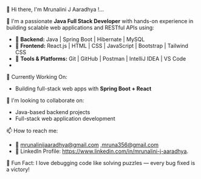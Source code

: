 👋 Hi there, I'm Mrunalini J Aaradhya !...

🚀 I'm a passionate **Java Full Stack Developer** with hands-on experience in building scalable web applications and RESTful APIs using:
- 🔹 **Backend:** Java | Spring Boot | Hibernate | MySQL
- 🔹 **Frontend:** React.js | HTML | CSS | JavaScript | Bootstrap | Tailwind CSS
- 🔹 **Tools & Platforms:** Git | GitHub | Postman | IntelliJ IDEA | VS Code
- 
🌱 Currently Working On:
- Building full-stack web apps with **Spring Boot + React**

 🤝 I'm looking to collaborate on:
- Java-based backend projects
- Full-stack web application development

📫 How to reach me:
- 📧 mrunalinijaaradhya@gmail.com ,mruna356@gmail.com
- 💼 LinkedIn Profile: https://www.linkedin.com/in/mrunalini-j-aaradhya.

🌟 Fun Fact:
I love debugging code like solving puzzles — every bug fixed is a victory!


